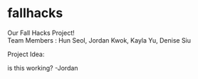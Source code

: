 # fallhacks

Our Fall Hacks Project!
<br>
Team Members : 
Hun Seol, Jordan Kwok, Kayla Yu, Denise Siu

Project Idea:

is this working? -Jordan